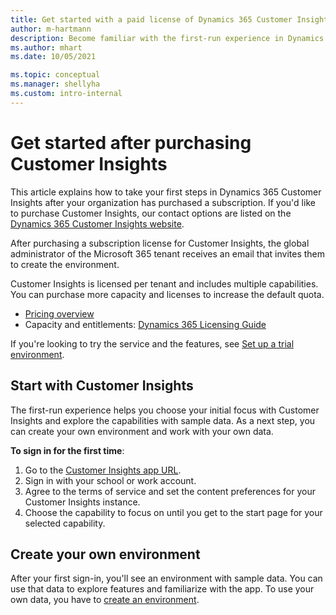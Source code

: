 ```yaml
---
title: Get started with a paid license of Dynamics 365 Customer Insights
author: m-hartmann
description: Become familiar with the first-run experience in Dynamics 365 Customer Insights and explore its capabilities.
ms.author: mhart
ms.date: 10/05/2021

ms.topic: conceptual
ms.manager: shellyha
ms.custom: intro-internal
---
```


# Get started after purchasing Customer Insights

This article explains how to take your first steps in Dynamics 365 Customer Insights after your organization has purchased a subscription. If you'd like to purchase Customer Insights, our contact options are listed on the [Dynamics 365 Customer Insights website](https://dynamics.microsoft.com/ai/customer-insights/). 

After purchasing a subscription license for Customer Insights, the global administrator of the Microsoft 365 tenant receives an email that invites them to create the environment. 

Customer Insights is licensed per tenant and includes multiple capabilities. You can purchase more capacity and licenses to increase the default quota. 
- [Pricing overview](https://dynamics.microsoft.com/ai/customer-insights/pricing/)
- Capacity and entitlements: [Dynamics 365 Licensing Guide](https://go.microsoft.com/fwlink/?LinkId=866544)

If you're looking to try the service and the features, see [Set up a trial environment](trial-signup.md).

## Start with Customer Insights

The first-run experience helps you choose your initial focus with Customer Insights and explore the capabilities with sample data. As a next step, you can create your own environment and work with your own data.

**To sign in for the first time**:

1. Go to the [Customer Insights app URL](https://home.ci.ai.dynamics.com).
1. Sign in with your school or work account. 
1. Agree to the terms of service and set the content preferences for your Customer Insights instance.
1. Choose the capability to focus on until you get to the start page for your selected capability.

## Create your own environment

After your first sign-in, you'll see an environment with sample data. You can use that data to explore features and familiarize with the app. To use your own data, you have to [create an environment](audience-insights/get-started-paid.md).



